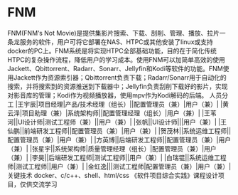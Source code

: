 # FNM
FNM(FNM‘s Not Movie)是提供集影片搜索、下载、刮削、管理、播放、拉片一条龙服务的软件，用户可将它部署在NAS、HTPC或其他安装了linux或支持docker的PC上。FNM系统是将实现HTPC全部基础功能，目的在于简化传统HTPC的复杂操作流程，降低用户的学习成本。使用FNM可以加简单高效的使用Jackett、Qbittorrent、Radarr、Sonarr、Jellyfin和Kodi等软件的功能。FNM使用Jackett作为资源索引器；Qbittorrent负责下载；Radarr/Sonarr用于自动化的搜索，并将搜索到的资源推送到下载器中；Jellyfin负责刮削下载好的影片，实现对影音库的管理；Kodi作为视频播放器，使用mpv作为Kodi解码的后端。
人员分工
|王宇辰|项目经理|产品/技术经理（组长）||配置管理员（兼）|用户（兼）|
|黄云泽|项目助理（兼）|系统架构师||配置管理经理（组长）|用户（兼）|
|王苇河||UI设计师|测试工程师（兼）||用户（兼）|
|张帆||UI设计师|||用户（兼）|
|王仙鹏||前端研发工程师||配置管理员（兼）|用户（兼）|
|贺茂林||系统运维工程师||配置管理员（兼）|用户（兼）|
|方英博||后端研发工程师||配置管理员（兼）|用户（兼）|
|张星宇||系统架构师|质量管理经理（组长）|配置管理员（兼）|用户（兼）|
|李昊||后端研发工程师|测试工程师||用户（兼）|
|白瑞锟||系统运维工程师|测试工程师||用户（兼）|
|金虹逸|||测试工程师|配置管理员（兼）|用户（兼）|
关键技术
docker、c/c++、shell、html/css
《软件项目综合实践》课程设计项目，仅供交流学习
